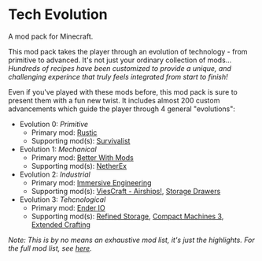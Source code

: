 # Tech Evolution

A mod pack for Minecraft.

This mod pack takes the player through an evolution of technology - from primitive to advanced. It's not just your ordinary collection of mods... _Hundreds of recipes have been customized to provide a unique, and challenging experince that truly feels integrated from start to finish!_

Even if you've played with these mods before, this mod pack is sure to present them with a fun new twist. It includes almost 200 custom advancements which guide the player through 4 general "evolutions":

- Evolution 0: _Primitive_
    - Primary mod: [Rustic](https://www.curseforge.com/minecraft/mc-mods/rustic)
    - Supporting mod(s): [Survivalist](https://www.curseforge.com/minecraft/mc-mods/survivalist)
- Evolution 1: _Mechanical_
    - Primary mod: [Better With Mods](https://www.curseforge.com/minecraft/mc-mods/bwm-suite)
    - Supporting mod(s): [NetherEx](https://www.curseforge.com/minecraft/mc-mods/netherex)
- Evolution 2: _Industrial_
    - Primary mod: [Immersive Engineering](https://www.curseforge.com/minecraft/mc-mods/immersive-engineering)
    - Supporting mod(s): [ViesCraft - Airships!](https://www.curseforge.com/minecraft/mc-mods/viescraft-airships), [Storage Drawers](https://www.curseforge.com/minecraft/mc-mods/storage-drawers)
- Evolution 3: _Tehcnological_
    - Primary mod: [Ender IO](https://www.curseforge.com/minecraft/mc-mods/ender-io)
    - Supporting mod(s): [Refined Storage](https://www.curseforge.com/minecraft/mc-mods/refined-storage), [Compact Machines 3](https://www.curseforge.com/minecraft/mc-mods/compact-machines), [Extended Crafting](https://www.curseforge.com/minecraft/mc-mods/extended-crafting)

_Note: This is by no means an exhaustive mod list, it's just the highlights. For the full mod list, see [here](https://github.com/rs3vans/TechEvolutionModPack/blob/master/docs/modlist.md)._
